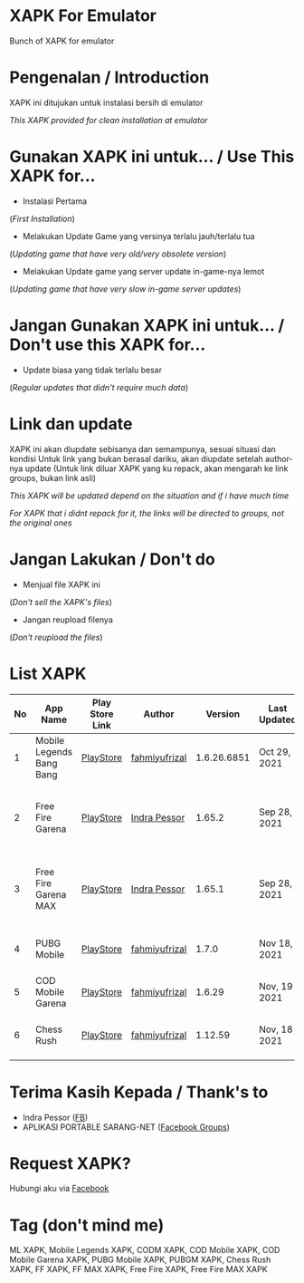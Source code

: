 # XAPK For Emulator
Bunch of XAPK for emulator

# Pengenalan / Introduction
XAPK ini ditujukan untuk instalasi bersih di emulator

_This XAPK provided for clean installation at emulator_

# Gunakan XAPK ini untuk... / Use This XAPK for...
- Instalasi Pertama 

(_First Installation_)

- Melakukan Update Game yang versinya terlalu jauh/terlalu tua 

(_Updating game that have very old/very obsolete version_)

- Melakukan Update game yang server update in-game-nya lemot 

(_Updating game that have very slow in-game server updates_)

# Jangan Gunakan XAPK ini untuk... / Don't use this XAPK for...
- Update biasa yang tidak terlalu besar 

(_Regular updates that didn't require much data_)

# Link dan update
XAPK ini akan diupdate sebisanya dan semampunya, sesuai situasi dan kondisi
Untuk link yang bukan berasal dariku, akan diupdate setelah author-nya update
(Untuk link diluar XAPK yang ku repack, akan mengarah ke link groups, bukan link asli)

_This XAPK will be updated depend on the situation and if i have much time_

_For XAPK that i didnt repack for it, the links will be directed to groups, not the original ones_

# Jangan Lakukan / Don't do
- Menjual file XAPK ini 

(_Don't sell the XAPK's files_)

- Jangan reupload filenya 

(_Don't reupload the files_)

# List XAPK

| No      | App Name           | Play Store Link  | Author | Version | Last Updated | Link XAPK | Tested at |
| ------- |--------------------| -----------------|--------|---------|--------------|-----------|-----------|
| 1     | Mobile Legends Bang Bang | [PlayStore](https://play.google.com/store/apps/details?id=com.mobile.legends) | [fahmiyufrizal](https://fb.com/xbe24) | 1.6.26.6851 | Oct 29, 2021 | [Gdrive](https://bit.ly/3Es0TJj) | Gameloop 4.4 & Gameloop 7.1 |
| 2     | Free Fire Garena | [PlayStore](https://play.google.com/store/apps/details?id=com.dts.freefireth) | [Indra Pessor](https://www.facebook.com/pessor) | 1.65.2 | Sep 28, 2021 | [Facebook Groups](https://www.facebook.com/groups/sarangnet/posts/3131378717132932) | Gameloop 4.4, Gameloop 7.1, Bluestacks 5 7.1 |
| 3     | Free Fire Garena MAX | [PlayStore](https://play.google.com/store/apps/details?id=com.dts.freefiremax) | [Indra Pessor](https://www.facebook.com/pessor) | 1.65.1 | Sep 28, 2021 | [Facebook Groups](https://www.facebook.com/groups/sarangnet/posts/3131213993816071/) | Gameloop 4.4, Gameloop 7.1, Bluestacks 5 7.1 |
| 4     | PUBG Mobile | [PlayStore](https://play.google.com/store/apps/details?id=com.tencent.ig) | [fahmiyufrizal](https://fb.com/xbe24) | 1.7.0 | Nov 18, 2021 | [Gdrive](https://bit.ly/2YXmiuK) | Gameloop 4.4, Bluestacks 5 7.1 |
| 5     | COD Mobile Garena | [PlayStore](https://play.google.com/store/apps/details?id=com.garena.game.codm) | [fahmiyufrizal](https://fb.com/xbe24) | 1.6.29 | Nov, 19 2021 | [Gdrive](https://drive.google.com/file/d/1Ounzk9W7WaECqVq-tZWyUE7jjbF6xXcU/view?usp=sharing) | Untested |
| 6     | Chess Rush | [PlayStore](https://play.google.com/store/apps/details?id=com.tencent.godgame) | [fahmiyufrizal](https://fb.com/xbe24) | 1.12.59 | Nov, 18 2021 | [Gdrive](https://bit.ly/3qPK4Ew) | Gameloop 4.4, Bluestacks 5 7.1 |

# Terima Kasih Kepada / Thank's to
- Indra Pessor ([FB](https://www.facebook.com/pessor))
- APLIKASI PORTABLE SARANG-NET ([Facebook Groups](https://www.facebook.com/groups/sarangnet))

# Request XAPK?
Hubungi aku via [Facebook](https://fb.com/xbe24)

# Tag (don't mind me)
ML XAPK, Mobile Legends XAPK, CODM XAPK, COD Mobile XAPK, COD Mobile Garena XAPK, PUBG Mobile XAPK, PUBGM XAPK, Chess Rush XAPK, FF XAPK, FF MAX XAPK, Free Fire XAPK, Free Fire MAX XAPK
